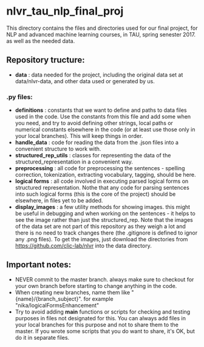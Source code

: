 # nlvr_tau_nlp_final_proj

This directory contains the files and directories used for our final project, for NLP and advanced machine learning courses, in TAU, spring senester 2017.
as well as the needed data.


## Repository tructure:

* **data** :  data needed for the project, including the original data set at data/nlvr-data, and other data used or generated by us.

### .py files:

* **definitions** : constants that we want to define and paths to data files used in the code. Use the constants from this file and add some when you need, and try to avoid defining other strings, local paths or numerical constants elsewhere in the code (or at least use those only in your local branches). This will keep things in order. 
* **handle_data** : code for reading the data from the .json files into a convenient structure to work with.
* **structured_rep_utils** : classes for representing the data of the structured_representation in a convenient way.
* **preprocessing** : all code for preprocessing the sentences - spelling correction, tokenization, extracting vocabulary, tagging, should be here.
* **logical forms** : all code involved in executing parsed logical forms on structured representation. Nothe that any code for parsing sentences into such logical forms (this is the core of the project) should be elsewhere, in files yet to be added. 
* **display_images** : a few utility methods for showing images. this might be useful in debugging and when working on the sentences - it helps to see the image rather than just the structured_rep. Note that the images of the data set are not part of this repository as they weigh a lot and there is no need to track changes there (the .gitignore is defined to ignor any .png files). To get the images, just download the directories from https://github.com/clic-lab/nlvr into the data directory.


## Important notes:

* NEVER commit to the master branch. always make sure to checkout for your own branch before starting to change anything in the code.
* When creating new branches, name them like "{name}/{branch_subject}". for example "nika/logicalFormsEnhancement"
* Try to avoid adding __main__ functions or scripts for checking and testing purposes in files not designated for this. You can always add files in your local branches for this purpose and not to share them to the master. If you wrote some scripts that you do want to share, it's OK, but do it in separate files.
  
